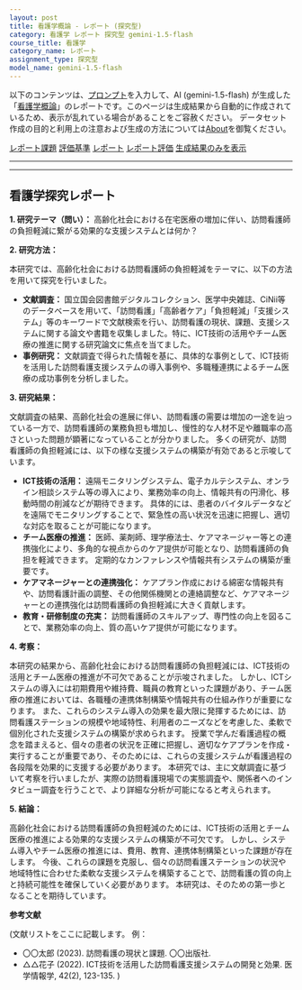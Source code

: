 ```yaml
---
layout: post
title: 看護学概論 - レポート (探究型)
category: 看護学 レポート 探究型 gemini-1.5-flash
course_title: 看護学
category_name: レポート
assignment_type: 探究型
model_name: gemini-1.5-flash
---
```


以下のコンテンツは、[プロンプト](https://github.com/takedatoshiyuki/synthetic_assignments/tree/main/generated/看護学/gemini-1.5-flash/prompt_レポート-探究型.md)を入力して、AI (gemini-1.5-flash) が生成した「[看護学概論](/contents/看護学/)」のレポートです。このページは生成結果から自動的に作成されているため、表示が乱れている場合があることをご容赦ください。
データセット作成の目的と利用上の注意および生成の方法については[About](/About)を御覧ください。

[レポート課題](../レポート課題-探究型)
[評価基準](../評価基準-探究型)
[レポート](../レポート-探究型)
[レポート評価](../レポート評価-探究型)
[生成結果のみを表示](https://github.com/takedatoshiyuki/synthetic_assignments/tree/main/generated/看護学/gemini-1.5-flash/レポート-探究型.md)
  

***
***
  
## 看護学探究レポート

**1. 研究テーマ（問い）：**  高齢化社会における在宅医療の増加に伴い、訪問看護師の負担軽減に繋がる効果的な支援システムとは何か？

**2. 研究方法：**

本研究では、高齢化社会における訪問看護師の負担軽減をテーマに、以下の方法を用いて探究を行いました。

* **文献調査：**  国立国会図書館デジタルコレクション、医学中央雑誌、CiNii等のデータベースを用いて、「訪問看護」「高齢者ケア」「負担軽減」「支援システム」等のキーワードで文献検索を行い、訪問看護の現状、課題、支援システムに関する論文や書籍を収集しました。特に、ICT技術の活用やチーム医療の推進に関する研究論文に焦点を当てました。
* **事例研究：**  文献調査で得られた情報を基に、具体的な事例として、ICT技術を活用した訪問看護支援システムの導入事例や、多職種連携によるチーム医療の成功事例を分析しました。


**3. 研究結果：**

文献調査の結果、高齢化社会の進展に伴い、訪問看護の需要は増加の一途を辿っている一方で、訪問看護師の業務負担も増加し、慢性的な人材不足や離職率の高さといった問題が顕著になっていることが分かりました。  多くの研究が、訪問看護師の負担軽減には、以下の様な支援システムの構築が有効であると示唆しています。

* **ICT技術の活用：**  遠隔モニタリングシステム、電子カルテシステム、オンライン相談システム等の導入により、業務効率の向上、情報共有の円滑化、移動時間の削減などが期待できます。  具体的には、患者のバイタルデータなどを遠隔でモニタリングすることで、緊急性の高い状況を迅速に把握し、適切な対応を取ることが可能になります。
* **チーム医療の推進：**  医師、薬剤師、理学療法士、ケアマネージャー等との連携強化により、多角的な視点からのケア提供が可能となり、訪問看護師の負担を軽減できます。  定期的なカンファレンスや情報共有システムの構築が重要です。
* **ケアマネージャーとの連携強化：**  ケアプラン作成における綿密な情報共有や、訪問看護計画の調整、その他関係機関との連絡調整など、ケアマネージャーとの連携強化は訪問看護師の負担軽減に大きく貢献します。
* **教育・研修制度の充実：**  訪問看護師のスキルアップ、専門性の向上を図ることで、業務効率の向上、質の高いケア提供が可能になります。


**4. 考察：**

本研究の結果から、高齢化社会における訪問看護師の負担軽減には、ICT技術の活用とチーム医療の推進が不可欠であることが示唆されました。  しかし、ICTシステムの導入には初期費用や維持費、職員の教育といった課題があり、チーム医療の推進においては、各職種の連携体制構築や情報共有の仕組み作りが重要になります。  また、これらのシステム導入の効果を最大限に発揮するためには、訪問看護ステーションの規模や地域特性、利用者のニーズなどを考慮した、柔軟で個別化された支援システムの構築が求められます。  授業で学んだ看護過程の概念を踏まえると、個々の患者の状況を正確に把握し、適切なケアプランを作成・実行することが重要であり、そのためには、これらの支援システムが看護過程の各段階を効果的に支援する必要があります。  本研究では、主に文献調査に基づいて考察を行いましたが、実際の訪問看護現場での実態調査や、関係者へのインタビュー調査を行うことで、より詳細な分析が可能になると考えられます。


**5. 結論：**

高齢化社会における訪問看護師の負担軽減のためには、ICT技術の活用とチーム医療の推進による効果的な支援システムの構築が不可欠です。  しかし、システム導入やチーム医療の推進には、費用、教育、連携体制構築といった課題が存在します。  今後、これらの課題を克服し、個々の訪問看護ステーションの状況や地域特性に合わせた柔軟な支援システムを構築することで、訪問看護の質の向上と持続可能性を確保していく必要があります。  本研究は、そのための第一歩となることを期待しています。


**参考文献**

(文献リストをここに記載します。  例：
* 〇〇太郎 (2023). 訪問看護の現状と課題.  〇〇出版社.
* △△花子 (2022). ICT技術を活用した訪問看護支援システムの開発と効果.  医学情報学, 42(2), 123-135.
)
